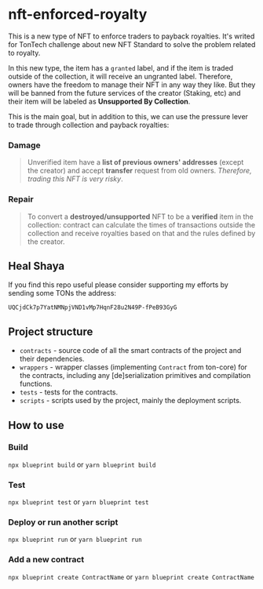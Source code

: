 # nft-enforced-royalty

This is a new type of NFT to enforce traders to payback royalties. It's writed for TonTech challenge about new NFT Standard to solve the problem related to royalty.

In this new type, the item has a `granted` label, and if the item is traded outside of the collection, it will receive an ungranted label. Therefore, owners have the freedom to manage their NFT in any way they like. But they will be banned from the future services of the creator (Staking, etc) and their item will be labeled as **Unsupported By Collection**.

This is the main goal, but in addition to this, we can use the pressure lever to trade through collection and payback royalties:

### Damage
> Unverified item have a **list of previous owners' addresses** (except the creator) and accept **transfer** request from old owners. *Therefore, trading this NFT is very risky*.

### Repair
> To convert a **destroyed/unsupported** NFT to be a **verified** item in the collection: contract can calculate the times of transactions outside the collection and receive royalties based on that and the rules defined by the creator.

## Heal Shaya
If you find this repo useful please consider supporting my efforts by sending some TONs the address:

```
UQCjdCk7p7YatNMNpjVND1vMp7HqnF28u2N49P-fPeB93GyG
```

## Project structure

-   `contracts` - source code of all the smart contracts of the project and their dependencies.
-   `wrappers` - wrapper classes (implementing `Contract` from ton-core) for the contracts, including any [de]serialization primitives and compilation functions.
-   `tests` - tests for the contracts.
-   `scripts` - scripts used by the project, mainly the deployment scripts.

## How to use

### Build

`npx blueprint build` or `yarn blueprint build`

### Test

`npx blueprint test` or `yarn blueprint test`

### Deploy or run another script

`npx blueprint run` or `yarn blueprint run`

### Add a new contract

`npx blueprint create ContractName` or `yarn blueprint create ContractName`
